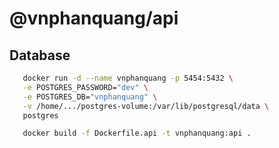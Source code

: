 # @vnphanquang/api

## Database

```bash
   docker run -d --name vnphanquang -p 5454:5432 \
   -e POSTGRES_PASSWORD="dev" \
   -e POSTGRES_DB="vnphanquang" \
   -v /home/.../postgres-volume:/var/lib/postgresql/data \
   postgres

   docker build -f Dockerfile.api -t vnphanquang:api .
```
